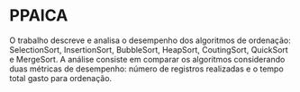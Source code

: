 # PPAICA
O trabalho descreve e analisa o desempenho dos algoritmos de ordenação: SelectionSort, InsertionSort, BubbleSort, HeapSort, CoutingSort, QuickSort e MergeSort. A análise consiste em comparar os algoritmos considerando duas métricas de desempenho: número de registros realizadas e o tempo total gasto para ordenação.
